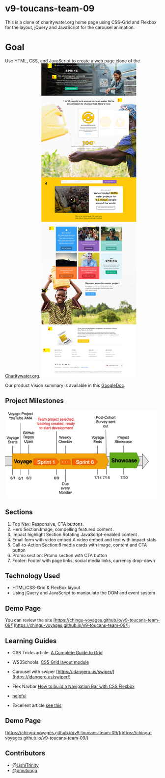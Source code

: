 # v9-toucans-team-09

This is a clone of charitywater.org home page using CSS-Grid and Flexbox for the layout, jQuery and JavaScript for the carousel animation.

# Goal

Use HTML, CSS, and JavaScript to create a web page clone of the [Charitywater.org](https://charitywater.org).
![homepage](assets/images/charitywater-org-2019-06-04.png)

Our product Vision summary is available in this [GoogleDoc]().

## Project Milestones

![milestones](assets/images/milestones.png)

## Sections

1. Top Nav: Responsive, CTA buttons.
2. Hero Section:Image, compelling featured content .
3. Impact highlight Section:Rotating JavaScript-enabled content .
4. Email form with video embed:A video embed and text with impact stats
5. Call-to-Action Section:6 media cards with image, content and CTA button
6. Promo section: Promo section with CTA button
7. Footer: Footer with page links, social media links, currency drop-down

## Technology Used

- HTML/CSS-Grid & FlexBox layout
- Using jQuery and JavaScript to manipulate the DOM and event system

## Demo Page

You can review the site [https://chingu-voyages.github.io/v9-toucans-team-09/](https://chingu-voyages.github.io/v9-toucans-team-09/);

## Learning Guides

- CSS Tricks article: [A Complete Guide to Grid](https://css-tricks.com/snippets/css/complete-guide-grid/)

* WS3Schools. [CSS Grid layout module](https://www.w3schools.com/css/css_grid.asp)

* Carousel with swiper [https://idangero.us/swiper/](https://idangero.us/swiper/)

* Flex Navbar [How to build a Navigation Bar with CSS Flexbox](https://freshman.tech/flexbox-navbar/)

* [helpful](https://blog.christopherianmurphy.com/2016/01/responsive-pure-css-menu/)

* Excellent article [see this](https://internetingishard.com/html-and-css/flexbox/)

## Demo Page

[https://chingu-voyages.github.io/v9-toucans-team-09/](https://chingu-voyages.github.io/v9-toucans-team-09/)

## Contributors

- [@LishiTrinity](https://github.com/lishitrinity)
- [@pmutunga](https://github.com/pmutunga)

